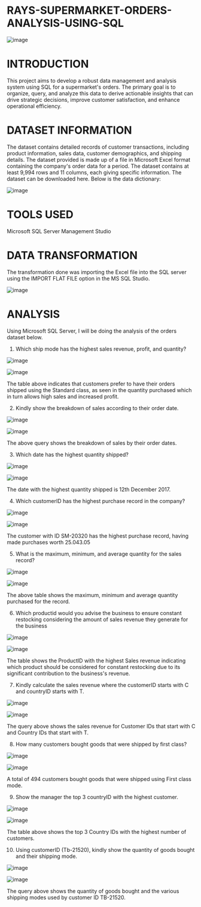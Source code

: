 # RAYS-SUPERMARKET-ORDERS-ANALYSIS-USING-SQL #

![image](https://github.com/Adeola05-pelz/RAYS-SUPERMARKET-ORDERS-ANALYSIS-USING-SQL/assets/111251042/b21c97d4-c2ef-4f10-96f1-4ae5b4a4815e)


# INTRODUCTION #

This project aims to develop a robust data management and analysis system using SQL for a supermarket's orders. The primary goal is to organize, query, and analyze this data to derive actionable insights that can drive strategic decisions, improve customer satisfaction, and enhance operational efficiency.

# DATASET INFORMATION #

The dataset contains detailed records of customer transactions, including product information, sales data, customer demographics, and shipping details. The dataset provided is made up of a file in Microsoft Excel format containing the company's order data for a period. The dataset contains at least 9,994 rows and 11 columns, each giving specific information. The dataset can be downloaded here. Below is the data dictionary:

![image](https://github.com/Adeola05-pelz/RAYS-SUPERMARKET-ORDERS-ANALYSIS-USING-SQL/assets/111251042/b4ecf3a2-2093-464d-946d-3ec9649e94ff)

# TOOLS USED #

Microsoft SQL Server Management Studio

# DATA TRANSFORMATION #

The transformation done was importing the Excel file into the SQL server using the IMPORT FLAT FILE option in the MS SQL Studio.

![image](https://github.com/Adeola05-pelz/RAYS-SUPERMARKET-ORDERS-ANALYSIS-USING-SQL/assets/111251042/20d0aaa6-376f-436f-8f30-11628b183fbe)

# ANALYSIS #

Using Microsoft SQL Server, I will be doing the analysis of the orders dataset below.

1. Which ship mode has the highest sales revenue, profit, and quantity?

![image](https://github.com/Adeola05-pelz/RAYS-SUPERMARKET-ORDERS-ANALYSIS-USING-SQL/assets/111251042/bc44764c-43c2-4365-8344-27a87707ee35)

![image](https://github.com/Adeola05-pelz/RAYS-SUPERMARKET-ORDERS-ANALYSIS-USING-SQL/assets/111251042/42239b00-1e27-444b-add2-69263cb5d7fc)

The table above indicates that customers prefer to have their orders shipped using the Standard class, as seen in the quantity purchased which in turn allows high sales and increased profit.

2. Kindly show the breakdown of sales according to their order date.

![image](https://github.com/Adeola05-pelz/RAYS-SUPERMARKET-ORDERS-ANALYSIS-USING-SQL/assets/111251042/3812e753-25fa-4732-ad1a-877b07f16728)

![image](https://github.com/Adeola05-pelz/RAYS-SUPERMARKET-ORDERS-ANALYSIS-USING-SQL/assets/111251042/e67aa1c6-33d8-46c4-9ecb-2507f320280f)

The above query shows the breakdown of sales by their order dates.

3. Which date has the highest quantity shipped?

![image](https://github.com/Adeola05-pelz/RAYS-SUPERMARKET-ORDERS-ANALYSIS-USING-SQL/assets/111251042/8464a476-54bc-4abe-9b8c-52a535e0fb55)

![image](https://github.com/Adeola05-pelz/RAYS-SUPERMARKET-ORDERS-ANALYSIS-USING-SQL/assets/111251042/561b83da-3200-4069-829c-07b6576554bf)

The date with the highest quantity shipped is 12th December 2017.


4. Which customerID has the highest purchase record in the company?

![image](https://github.com/Adeola05-pelz/RAYS-SUPERMARKET-ORDERS-ANALYSIS-USING-SQL/assets/111251042/3ee7d274-b83f-47e1-945e-4b29cee2a67c)

![image](https://github.com/Adeola05-pelz/RAYS-SUPERMARKET-ORDERS-ANALYSIS-USING-SQL/assets/111251042/10471661-3d38-4f19-93f4-fbeee65b9951)


The customer with ID SM-20320 has the highest purchase record, having made purchases worth 25.043.05
   
5. What is the maximum, minimum, and average quantity for the sales record?

![image](https://github.com/Adeola05-pelz/RAYS-SUPERMARKET-ORDERS-ANALYSIS-USING-SQL/assets/111251042/15cc1378-545d-4583-a889-de0876184077)

![image](https://github.com/Adeola05-pelz/RAYS-SUPERMARKET-ORDERS-ANALYSIS-USING-SQL/assets/111251042/215fbe45-971d-45c1-9eef-daa8fdbb9a48)

The above table shows the maximum, minimum and average quantity purchased for the record.

6. Which productid would you advise the business to ensure constant restocking considering the amount of sales revenue they generate for the business

![image](https://github.com/Adeola05-pelz/RAYS-SUPERMARKET-ORDERS-ANALYSIS-USING-SQL/assets/111251042/7dfcc438-a9bd-4c3f-b2d4-c807b8b61b61)

![image](https://github.com/Adeola05-pelz/RAYS-SUPERMARKET-ORDERS-ANALYSIS-USING-SQL/assets/111251042/73edfaa3-c8ff-4511-81b7-5ba75b8d195d)

The table shows the ProductID with the highest Sales revenue indicating which product should be considered for constant restocking due to its significant contribution to the business's revenue.

7. Kindly calculate the sales revenue where the customerID starts with C and countryID starts with T.

![image](https://github.com/Adeola05-pelz/RAYS-SUPERMARKET-ORDERS-ANALYSIS-USING-SQL/assets/111251042/0221d4a5-7192-4a18-9735-cbf63f9bfcb8)

![image](https://github.com/Adeola05-pelz/RAYS-SUPERMARKET-ORDERS-ANALYSIS-USING-SQL/assets/111251042/ff57cc25-8001-4733-86c7-94606e121bdd)

The query above shows the sales revenue for Customer IDs that start with C and Country IDs that start with T.

8. How many customers bought goods that were shipped by first class?

![image](https://github.com/Adeola05-pelz/RAYS-SUPERMARKET-ORDERS-ANALYSIS-USING-SQL/assets/111251042/0ed98de3-b598-49df-8d56-8d72e2d91757)

![image](https://github.com/Adeola05-pelz/RAYS-SUPERMARKET-ORDERS-ANALYSIS-USING-SQL/assets/111251042/e12bacbe-5bb0-45e5-a5e6-feb9c21b4da7)

 A total of 494 customers bought goods that were shipped using First class mode.

 9. Show the manager the top 3 countryID with the highest customer.

![image](https://github.com/Adeola05-pelz/RAYS-SUPERMARKET-ORDERS-ANALYSIS-USING-SQL/assets/111251042/b4828f14-61e0-4d5e-bafa-e881cec7702a)

![image](https://github.com/Adeola05-pelz/RAYS-SUPERMARKET-ORDERS-ANALYSIS-USING-SQL/assets/111251042/680834f3-a5a7-4266-8f41-42b0b1067e2d)

The table above shows the top 3 Country IDs with the highest number of customers.

10. Using customerID (Tb-21520), kindly show the quantity of goods bought and their shipping mode.

![image](https://github.com/Adeola05-pelz/RAYS-SUPERMARKET-ORDERS-ANALYSIS-USING-SQL/assets/111251042/e97dd805-a87a-498d-bc3f-0745f8952b0a)

![image](https://github.com/Adeola05-pelz/RAYS-SUPERMARKET-ORDERS-ANALYSIS-USING-SQL/assets/111251042/38d5be6a-9772-4050-aa96-8eeeabe78516)

The query above shows the quantity of goods bought and the various shipping modes used by customer ID TB-21520.
